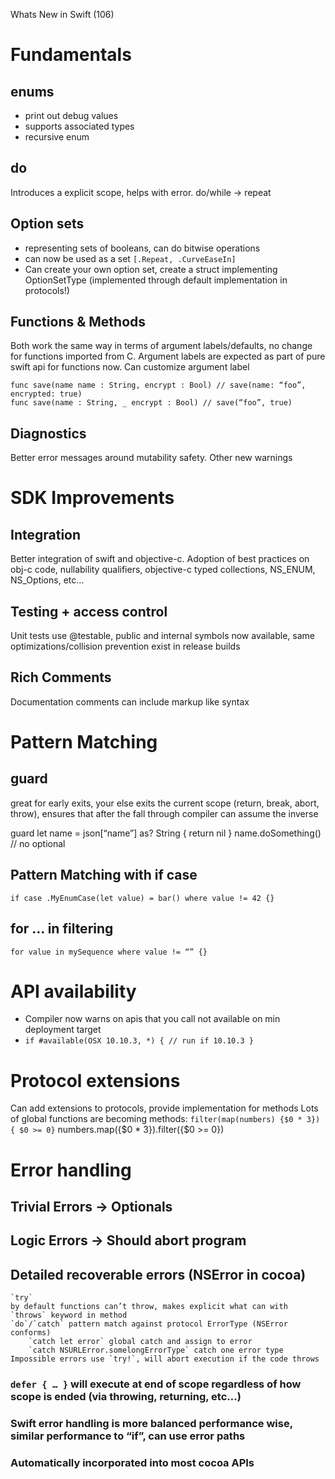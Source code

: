 Whats New in Swift (106)

# Fundamentals
## enums
- print out debug values
- supports associated types
- recursive enum
## do
Introduces a explicit scope, helps with error. do/while -> repeat
## Option sets
- representing sets of booleans, can do bitwise operations
- can now be used as a set `[.Repeat, .CurveEaseIn]`
- Can create your own option set, create a struct implementing OptionSetType (implemented through default implementation in protocols!)
## Functions & Methods
Both work the same way in terms of argument labels/defaults, no change for functions imported from C. Argument labels are expected as part of pure swift api for functions now. Can customize argument label 
```
func save(name name : String, encrypt : Bool) // save(name: “foo”, encrypted: true)
func save(name : String, _ encrypt : Bool) // save(“foo”, true)
```
## Diagnostics
Better error messages around mutability safety. Other new warnings
# SDK Improvements
## Integration
Better integration of swift and objective-c. Adoption of best practices on obj-c code, nullability qualifiers, objective-c typed collections, NS_ENUM, NS_Options, etc…
## Testing + access control
Unit tests use @testable, public and internal symbols now available, same optimizations/collision prevention exist in release builds
## Rich Comments 
Documentation comments can include markup like syntax
# Pattern Matching
## guard
great for early exits, your else exits the current scope (return, break, abort, throw), ensures that after the fall through compiler can assume the inverse

guard let name = json[“name”] as? String {
    return nil
}
name.doSomething() // no optional
## Pattern Matching with if case
`if case .MyEnumCase(let value) = bar() where value != 42 {}`
## for … in filtering
`for value in mySequence where value != “” {}`
# API availability
- Compiler now warns on apis that you call not available on min deployment target
- `if #available(OSX 10.10.3, *) { // run if 10.10.3 }`
# Protocol extensions
Can add extensions to protocols, provide implementation for methods
Lots of global functions are becoming methods:
`filter(map(numbers) {$0 * 3}) { $0 >= 0}`
numbers.map({$0 * 3}).filter({$0 >= 0})
# Error handling
## Trivial Errors -> Optionals
## Logic Errors -> Should abort program
## Detailed recoverable errors (NSError in cocoa)
	`try`
	by default functions can’t throw, makes explicit what can with `throws` keyword in method
	`do`/`catch` pattern match against protocol ErrorType (NSError conforms)
		`catch let error` global catch and assign to error
		`catch NSURLError.somelongErrorType` catch one error type
	Impossible errors use `try!`, will abort execution if the code throws
### `defer { … }` will execute at end of scope regardless of how scope is ended (via throwing, returning, etc…)
### Swift error handling is more balanced performance wise, similar performance to “if”, can use error paths 
### Automatically incorporated into most cocoa APIs
